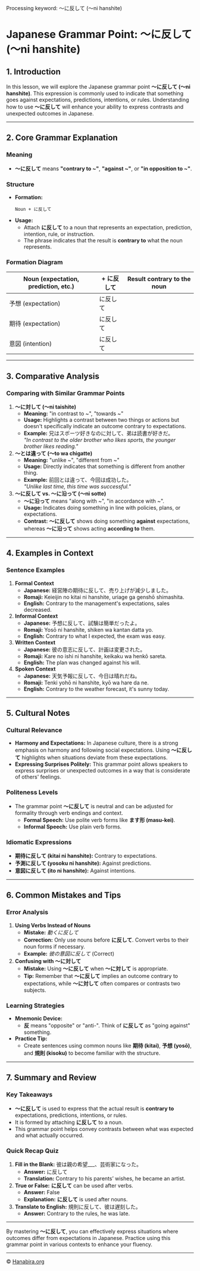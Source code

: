 Processing keyword: ～に反して (〜ni hanshite)
# Japanese Grammar Point: ～に反して (〜ni hanshite)

## 1. Introduction
In this lesson, we will explore the Japanese grammar point **～に反して (〜ni hanshite)**. This expression is commonly used to indicate that something goes against expectations, predictions, intentions, or rules. Understanding how to use **～に反して** will enhance your ability to express contrasts and unexpected outcomes in Japanese.

---
## 2. Core Grammar Explanation
### **Meaning**
- **～に反して** means **"contrary to ~"**, **"against ~"**, or **"in opposition to ~"**.
### **Structure**
- **Formation:**
  ```
  Noun + に反して
  ```
- **Usage:**
  - Attach **に反して** to a noun that represents an expectation, prediction, intention, rule, or instruction.
  - The phrase indicates that the result is **contrary to** what the noun represents.
### **Formation Diagram**
| Noun (expectation, prediction, etc.) | + に反して | Result contrary to the noun |
|--------------------------------------|-----------|-----------------------------|
| 予想 (expectation)                   | に反して  |                             |
| 期待 (expectation)                   | に反して  |                             |
| 意図 (intention)                     | に反して  |                             |
---
## 3. Comparative Analysis
### **Comparing with Similar Grammar Points**
1. **～に対して (〜ni taishite)**
   - **Meaning:** "in contrast to ~", "towards ~"
   - **Usage:** Highlights a contrast between two things or actions but doesn't specifically indicate an outcome contrary to expectations.
   - **Example:** 兄はスポーツ好きなのに対して、弟は読書が好きだ。  
     *"In contrast to the older brother who likes sports, the younger brother likes reading."*
2. **～とは違って (〜to wa chigatte)**
   - **Meaning:** "unlike ~", "different from ~"
   - **Usage:** Directly indicates that something is different from another thing.
   - **Example:** 前回とは違って、今回は成功した。  
     *"Unlike last time, this time was successful."*
3. **～に反して vs. ～に沿って (〜ni sotte)**
   - **～に沿って** means "along with ~", "in accordance with ~".
   - **Usage:** Indicates doing something in line with policies, plans, or expectations.
   - **Contrast:** **～に反して** shows doing something **against** expectations, whereas **～に沿って** shows acting **according to** them.
---
## 4. Examples in Context
### **Sentence Examples**
1. **Formal Context**
   - **Japanese:** 経営陣の期待に反して、売り上げが減少しました。
   - **Romaji:** Keieijin no kitai ni hanshite, uriage ga genshō shimashita.
   - **English:** Contrary to the management's expectations, sales decreased.
2. **Informal Context**
   - **Japanese:** 予想に反して、試験は簡単だったよ。
   - **Romaji:** Yosō ni hanshite, shiken wa kantan datta yo.
   - **English:** Contrary to what I expected, the exam was easy.
3. **Written Context**
   - **Japanese:** 彼の意志に反して、計画は変更された。
   - **Romaji:** Kare no ishi ni hanshite, keikaku wa henkō sareta.
   - **English:** The plan was changed against his will.
4. **Spoken Context**
   - **Japanese:** 天気予報に反して、今日は晴れだね。
   - **Romaji:** Tenki yohō ni hanshite, kyō wa hare da ne.
   - **English:** Contrary to the weather forecast, it's sunny today.
---
## 5. Cultural Notes
### **Cultural Relevance**
- **Harmony and Expectations:** In Japanese culture, there is a strong emphasis on harmony and following social expectations. Using **～に反して** highlights when situations deviate from these expectations.
- **Expressing Surprises Politely:** This grammar point allows speakers to express surprises or unexpected outcomes in a way that is considerate of others' feelings.
### **Politeness Levels**
- The grammar point **～に反して** is neutral and can be adjusted for formality through verb endings and context.
  - **Formal Speech:** Use polite verb forms like **ます形 (masu-kei)**.
  - **Informal Speech:** Use plain verb forms.
### **Idiomatic Expressions**
- **期待に反して (kitai ni hanshite):** Contrary to expectations.
- **予測に反して (yosoku ni hanshite):** Against predictions.
- **意図に反して (ito ni hanshite):** Against intentions.
---
## 6. Common Mistakes and Tips
### **Error Analysis**
1. **Using Verbs Instead of Nouns**
   - **Mistake:** *動くに反して*
   - **Correction:** Only use nouns before **に反して**. Convert verbs to their noun forms if necessary.
   - **Example:** *彼の意図に反して* (Correct)
2. **Confusing with ～に対して**
   - **Mistake:** Using **～に反して** when **～に対して** is appropriate.
   - **Tip:** Remember that **～に反して** implies an outcome contrary to expectations, while **～に対して** often compares or contrasts two subjects.
### **Learning Strategies**
- **Mnemonic Device:**
  - **反** means "opposite" or "anti-". Think of **に反して** as "going against" something.
- **Practice Tip:**
  - Create sentences using common nouns like **期待 (kitai)**, **予想 (yosō)**, and **規則 (kisoku)** to become familiar with the structure.
---
## 7. Summary and Review
### **Key Takeaways**
- **～に反して** is used to express that the actual result is **contrary to** expectations, predictions, intentions, or rules.
- It is formed by attaching **に反して** to a noun.
- This grammar point helps convey contrasts between what was expected and what actually occurred.
### **Quick Recap Quiz**
1. **Fill in the Blank:**
   彼は親の希望___、芸術家になった。
   - **Answer:** に反して
   - **Translation:** Contrary to his parents’ wishes, he became an artist.
2. **True or False:**
   **に反して** can be used after verbs.
   - **Answer:** False
   - **Explanation:** **に反して** is used after nouns.
3. **Translate to English:**
   規則に反して、彼は遅刻した。
   - **Answer:** Contrary to the rules, he was late.
---
By mastering **～に反して**, you can effectively express situations where outcomes differ from expectations in Japanese. Practice using this grammar point in various contexts to enhance your fluency.


---

© [Hanabira.org](https://hanabira.org)
